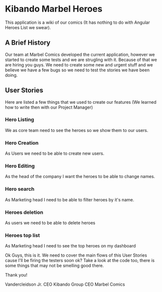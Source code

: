 # Kibando Marbel Heroes
This application is a wiki of our comics (It has nothing to do with Angular Heroes List we swear).

## A Brief History
Our team at Marbel Comics developed the current application, however we started to create some tests and we are strugling with it. Because of that we are hiring you guys. We need to create some new and urgent stuff and we believe we have a few bugs so we need to test the stories we have been doing.

## User Stories
Here are listed a few things that we used to create our features (We learned how to write then with our Project Manager)

### Hero Listing
We as core team need to see the heroes so we show them to our users.

### Hero Creation
As Users we need to be able to create new users.

### Hero Editing
As the head of the company I want the heroes to be able to change names.

### Hero search
As Marketing head I need to be able to filter heroes by it's name.

### Heroes deletion
As users we need to be able to delete heroes

### Heroes top list
As Marketing head I need to see the top heroes on my dashboard

Ok Guys, this is it. We need to cover the main flows of this User Stories cause I'll be firing the testers soon ok? Take a look at the code too, there is some things that may not be smelling good there. 


Thank you!

Vandercleidson Jr.
CEO Kibando Group
CEO Marbel Comics
